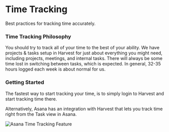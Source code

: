 # Time Tracking 

Best practices for tracking time accurately.

### Time Tracking Philosophy

You should try to track all of your time to the best of your ability. We have projects & tasks setup in Harvest for just about everything you might need, including projects, meetings, and internal tasks. There will always be some time lost in switching between tasks, which is expected. In general, 32-35 hours logged each week is about normal for us.

### Getting Started

The fastest way to start tracking your time, is to simply login to Harvest and start tracking time there.

Alternatively, Asana has an integration with Harvest that lets you track time right from the Task view in Asana.

![Asana Time Tracking Feature](https://github.com/rclations/docs/blob/141-time-tracking/how-we-work/asana-time-tracking.png)
